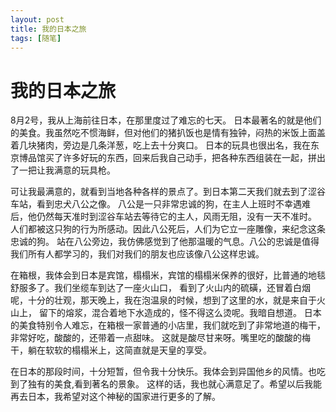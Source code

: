 ```yaml
---
layout: post
title: 我的日本之旅
tags: [随笔]
---
```


# 我的日本之旅


8月2号，我从上海前往日本，在那里度过了难忘的七天。
日本最著名的就是他们的美食。我虽然吃不惯海鲜，但对他们的猪扒饭也是情有独钟，闷热的米饭上面盖着几块猪肉，旁边是几条洋葱，吃上去十分爽口。
日本的玩具也很出名，我在东京博品馆买了许多好玩的东西，回来后我自己动手，把各种东西组装在一起，拼出了一把让我满意的玩具枪。

可让我最满意的，就看到当地各种各样的景点了。到日本第二天我们就去到了涩谷车站，看到忠犬八公之像。
八公是一只非常忠诚的狗，在主人上班时不幸遇难后，他仍然每天准时到涩谷车站去等待它的主人，风雨无阻，没有一天不准时。
人们都被这只狗的行为所感动。因此八公死后，人们为它立一座雕像，来纪念这条忠诚的狗。
站在八公旁边，我仿佛感觉到了他那温暖的气息。八公的忠诚是值得我们所有人都学习的，我们对我们的朋友也应该像八公这样忠诚。

在箱根，我体会到日本是宾馆，榻榻米，宾馆的榻榻米保养的很好，比普通的地毯舒服多了。我们坐缆车到达了一座火山口，
看到了火山内的硫磺，还冒着白烟呢，十分的壮观，那天晚上，我在泡温泉的时候，想到了这里的水，就是来自于火山上，
留下的熔浆，混合着地下水造成的，怪不得这么烫呢。我暗自想道。
日本的美食特别令人难忘，在箱根一家普通的小店里，我们就吃到了非常地道的梅干，非常好吃，酸酸的，还带着一点甜味。
这就是酸尽甘来呀。嘴里吃的酸酸的梅干，躺在软软的榻榻米上，这简直就是天皇的享受。

在日本的那段时间，十分短暂，但令我十分快乐。我体会到异国他乡的风情。也吃到了独有的美食,看到著名的景象。
这样的话，我也就心满意足了。希望以后我能再去日本，我希望对这个神秘的国家进行更多的了解。




